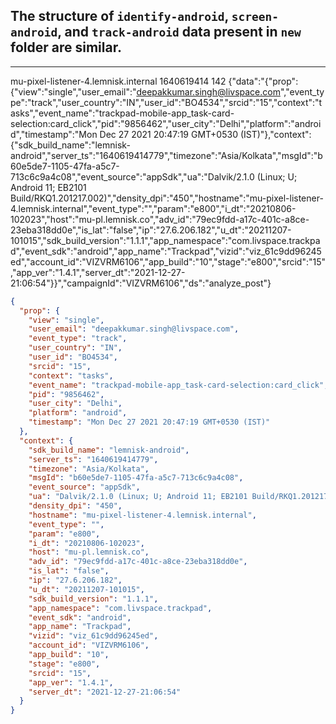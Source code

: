 ## The structure of `identify-android`, `screen-android`, and `track-android` data present in `new` folder are similar.

***

mu-pixel-listener-4.lemnisk.internal	1640619414	142	{"data":"{\"prop\":{\"view\":\"single\",\"user_email\":\"deepakkumar.singh@livspace.com\",\"event_type\":\"track\",\"user_country\":\"IN\",\"user_id\":\"BO4534\",\"srcid\":\"15\",\"context\":\"tasks\",\"event_name\":\"trackpad-mobile-app_task-card-selection:card_click\",\"pid\":\"9856462\",\"user_city\":\"Delhi\",\"platform\":\"android\",\"timestamp\":\"Mon Dec 27 2021 20:47:19 GMT+0530 (IST)\"},\"context\":{\"sdk_build_name\":\"lemnisk-android\",\"server_ts\":\"1640619414779\",\"timezone\":\"Asia/Kolkata\",\"msgId\":\"b60e5de7-1105-47fa-a5c7-713c6c9a4c08\",\"event_source\":\"appSdk\",\"ua\":\"Dalvik/2.1.0 (Linux; U; Android 11; EB2101 Build/RKQ1.201217.002)\",\"density_dpi\":\"450\",\"hostname\":\"mu-pixel-listener-4.lemnisk.internal\",\"event_type\":\"\",\"param\":\"e800\",\"i_dt\":\"20210806-102023\",\"host\":\"mu-pl.lemnisk.co\",\"adv_id\":\"79ec9fdd-a17c-401c-a8ce-23eba318dd0e\",\"is_lat\":\"false\",\"ip\":\"27.6.206.182\",\"u_dt\":\"20211207-101015\",\"sdk_build_version\":\"1.1.1\",\"app_namespace\":\"com.livspace.trackpad\",\"event_sdk\":\"android\",\"app_name\":\"Trackpad\",\"vizid\":\"viz_61c9dd96245ed\",\"account_id\":\"VIZVRM6106\",\"app_build\":\"10\",\"stage\":\"e800\",\"srcid\":\"15\",\"app_ver\":\"1.4.1\",\"server_dt\":\"2021-12-27-21:06:54\"}}","campaignId":"VIZVRM6106","ds":"analyze_post"}


```json
{
  "prop": {
    "view": "single",
    "user_email": "deepakkumar.singh@livspace.com",
    "event_type": "track",
    "user_country": "IN",
    "user_id": "BO4534",
    "srcid": "15",
    "context": "tasks",
    "event_name": "trackpad-mobile-app_task-card-selection:card_click",
    "pid": "9856462",
    "user_city": "Delhi",
    "platform": "android",
    "timestamp": "Mon Dec 27 2021 20:47:19 GMT+0530 (IST)"
  },
  "context": {
    "sdk_build_name": "lemnisk-android",
    "server_ts": "1640619414779",
    "timezone": "Asia/Kolkata",
    "msgId": "b60e5de7-1105-47fa-a5c7-713c6c9a4c08",
    "event_source": "appSdk",
    "ua": "Dalvik/2.1.0 (Linux; U; Android 11; EB2101 Build/RKQ1.201217.002)",
    "density_dpi": "450",
    "hostname": "mu-pixel-listener-4.lemnisk.internal",
    "event_type": "",
    "param": "e800",
    "i_dt": "20210806-102023",
    "host": "mu-pl.lemnisk.co",
    "adv_id": "79ec9fdd-a17c-401c-a8ce-23eba318dd0e",
    "is_lat": "false",
    "ip": "27.6.206.182",
    "u_dt": "20211207-101015",
    "sdk_build_version": "1.1.1",
    "app_namespace": "com.livspace.trackpad",
    "event_sdk": "android",
    "app_name": "Trackpad",
    "vizid": "viz_61c9dd96245ed",
    "account_id": "VIZVRM6106",
    "app_build": "10",
    "stage": "e800",
    "srcid": "15",
    "app_ver": "1.4.1",
    "server_dt": "2021-12-27-21:06:54"
  }
}
```